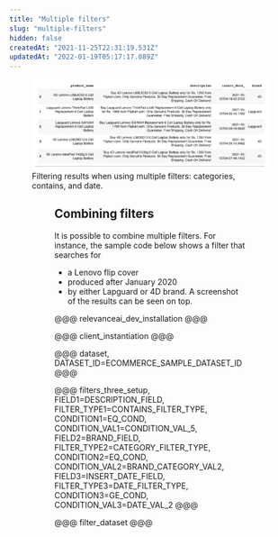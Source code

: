 ```yaml
---
title: "Multiple filters"
slug: "multiple-filters"
hidden: false
createdAt: "2021-11-25T22:31:19.531Z"
updatedAt: "2022-01-19T05:17:17.089Z"
---
```

<figure>
<img src="https://github.com/RelevanceAI/RelevanceAI-readme-docs/blob/v2.0.0-autoresolve-git-conflict/docs_template/general-features/_assets/multiple-filters.png?raw=true" width="1009" alt="combined filters.png" />
<figcaption>Filtering results when using multiple filters: categories, contains, and date.</figcaption>
<figure>

## Combining filters
It is possible to combine multiple filters. For instance, the sample code below shows a filter that searches for
* a Lenovo flip cover
* produced after January 2020
* by either Lapguard or 4D brand.
A screenshot of the results can be seen on top.

@@@ relevanceai_dev_installation @@@

@@@ client_instantiation @@@

@@@ dataset, DATASET_ID=ECOMMERCE_SAMPLE_DATASET_ID @@@

@@@ filters_three_setup, FIELD1=DESCRIPTION_FIELD, FILTER_TYPE1=CONTAINS_FILTER_TYPE, CONDITION1=EQ_COND, CONDITION_VAL1=CONDITION_VAL_5, FIELD2=BRAND_FIELD, FILTER_TYPE2=CATEGORY_FILTER_TYPE, CONDITION2=EQ_COND, CONDITION_VAL2=BRAND_CATEGORY_VAL2, FIELD3=INSERT_DATE_FIELD, FILTER_TYPE3=DATE_FILTER_TYPE, CONDITION3=GE_COND, CONDITION_VAL3=DATE_VAL_2 @@@

@@@ filter_dataset @@@

